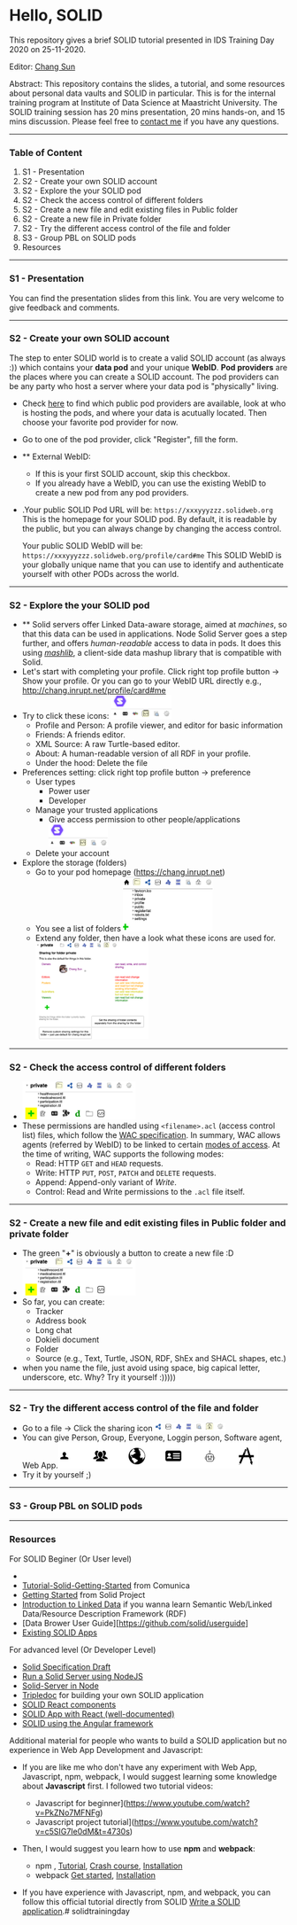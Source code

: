 # Hello, SOLID

This repository gives a brief SOLID tutorial presented in IDS Training Day 2020 on 25-11-2020. 

Editor: [Chang Sun](chang.sun@maastrichtuniversity.nl)

Abstract: This repository contains the slides,  a tutorial, and some resources about personal data vaults and SOLID in particular. This is for the internal training program at Institute of Data Science at Maastricht University. The SOLID training session has 20 mins presentation, 20 mins hands-on, and 15 mins discussion. Please feel free to [contact me](chang.sun@maastrichtuniversity.nl) if you have any questions. 

***
### Table of Content ###
1. S1 - Presentation  
2. S2 - Create your own SOLID account
3. S2 - Explore the your SOLID pod
4. S2 - Check the access control of different folders
5. S2 - Create a new file and edit existing files in Public folder
6. S2 - Create a new file in Private folder
7. S2 - Try the different access control of the file and folder
8. S3 - Group PBL on SOLID pods
9. Resources

***

### S1 - Presentation  ###

You can find the presentation slides from this link. You are very welcome to give feedback and comments. 

***

### S2 - Create your own SOLID account ###

The step to enter SOLID world is to create a valid SOLID account (as always :)) which contains your **data pod** and your unique **WebID**. **Pod providers** are the places where you can create a SOLID account. The pod providers can be any party who host a server where your data pod is "physically" living. 

- Check [here](https://solidproject.org//users/get-a-pod) to find which public pod providers are available, look at who is hosting the pods, and where your data is acutually located. Then choose your favorite pod provider for now. 

- Go to one of the pod provider, click "Register", fill the form. 

- ** External WebID:

  - If this is your first SOLID account, skip this checkbox.
  - If you already have a WebID, you can use the existing WebID to create a new pod from any pod providers. 

- .Your public SOLID Pod URL will be: `https://xxxyyyzzz.solidweb.org` This is the homepage for your SOLID pod. By default, it is readable by the public, but you can always change by changing the access control.

  Your public SOLID WebID will be: `https://xxxyyyzzz.solidweb.org/profile/card#me` This SOLID WebID is your globally unique name that you can use to identify and authenticate yourself with other PODs across the world.

***

### S2 - Explore the your SOLID pod ###

- ** Solid servers offer Linked Data-aware storage, aimed at *machines*, so that this data can be used in applications. Node Solid Server goes a step further, and offers *human-readable* access to data in pods. It does this using [*mashlib*](https://github.com/linkeddata/mashlib), a client-side data mashup library that is compatible with Solid. 
- Let's start with completing your profile. Click right top profile button -> Show your profile. Or you can go to your WebID URL directly e.g., http://chang.inrupt.net/profile/card#me
- Try to click these icons: <img src="Images/img1.png" alt="Screenshot 2020-11-25 at 14.21.53" style="zoom:20%;" />
  - Profile and Person: A profile viewer, and editor for basic information
  - Friends: A friends editor.
  - XML Source: A raw Turtle-based editor.
  - About: A human-readable version of all RDF in your profile.
  - Under the hood: Delete the file
- Preferences setting: click right top profile button -> preference
  - User types
    - Power user
    - Developer
  - Manage your trusted applications
    - Give access permission to other people/applications<img src="Images/img2.png" alt="Screenshot 2020-11-25 at 14.33.40" style="zoom:20%;" />
  - Delete your account
- Explore the storage (folders) 
  - Go to your pod homepage (https://chang.inrupt.net)
  - You see a list of folders <img src="Images/img3.png" alt="Screenshot 2020-11-25 at 14.37.06" style="zoom:20%;" />
  - Extend any folder, then have a look what these icons are used for.<img src="/Images/img4.png" alt="Screenshot 2020-11-25 at 14.37.52" style="zoom:20%;" />

***

### S2 - Check the access control of different folders ###

- <img src="Images/img5.png" alt="Screenshot 2020-11-25 at 14.41.14" style="zoom:20%;" />
- These permissions are handled using `<filename>.acl` (access control list) files, which follow the [WAC specification](http://solid.github.io/web-access-control-spec/). In summary, WAC allows agents (referred by WebID) to be linked to certain [modes of access](http://solid.github.io/web-access-control-spec/#modes-of-access). At the time of writing, WAC supports the following modes:
  - Read: HTTP `GET` and `HEAD` requests.
  - Write: HTTP `PUT`, `POST`, `PATCH` and `DELETE` requests.
  - Append: Append-only variant of *Write*.
  - Control: Read and Write permissions to the `.acl` file itself.

***

### S2 - Create a new file and edit existing files in Public folder and private folder ###

- The green "**+**" is obviously a button to create a new file :D 
- <img src="Images/img5.png" alt="Screenshot 2020-11-25 at 14.41.14" style="zoom:20%;" />
- So far, you can create:
  - Tracker
  - Address book
  - Long chat
  - Dokieli document
  - Folder
  - Source (e.g., Text, Turtle, JSON, RDF, ShEx and SHACL shapes, etc.)
- when you name the file, just avoid using space, big capical letter, underscore, etc. Why? Try it yourself :)))))

***

### S2 - Try the different access control of the file and folder ###

- Go to a file -> Click the sharing icon <img src="Images/img6.png" alt="Screenshot 2020-11-25 at 14.41.14" style="zoom:20%;" />
- You can give Person, Group, Everyone, Loggin person, Software agent, Web App.<img src="Images/img7.png" alt="Screenshot 2020-11-25 at 14.52.00" style="zoom:50%;" />
- Try it by yourself ;)

***

### S3 - Group PBL on SOLID pods ###



***

### Resources ###

For SOLID Beginer (Or User level)

- 
- [Tutorial-Solid-Getting-Started](https://github.com/comunica/Tutorial-Solid-Getting-Started/wiki/Tutorial-walkthrough) from Comunica
- [Getting Started](https://solidproject.org//developers/tutorials/getting-started) from Solid Project
- [Introduction to Linked Data](https://solid.inrupt.com/docs/intro-to-linked-data) if you wanna learn Semantic Web/Linked Data/Resource Description Framework (RDF) 
- [Data Brower User Guide][https://github.com/solid/userguide]
- [Existing SOLID Apps](https://solidproject.org/use-solid/apps)

For advanced level (Or Developer Level)

- [Solid Specification Draft](https://github.com/solid/solid-spec)
- [Run a Solid Server using NodeJS](https://solid.inrupt.com/docs/installing-running-nss)
- [Solid-Server in Node](https://github.com/solid/node-solid-server)
- [Tripledoc](https://vincenttunru.gitlab.io/tripledoc/) for building your own SOLID application
- [SOLID React components](https://solid.github.io/react-components/)
- [SOLID App with React (well-documented)](https://solid.inrupt.com/docs/writing-solid-apps-with-react)
- [SOLID using the Angular framework](https://solid.inrupt.com/docs/writing-solid-apps-with-angular)

Additional material for people who wants to build a SOLID application but no experience in Web App Development and Javascript:

- If you are like me who don't have any experiment with Web App, Javascript, npm, webpack, I would suggest learning some knowledge about **Javascript** first. I followed two tutorial videos:
  - Javascript for beginner](https://www.youtube.com/watch?v=PkZNo7MFNFg)
  - Javascript project tutorial](https://www.youtube.com/watch?v=c5SIG7Ie0dM&t=4730s)

- Then, I would suggest you learn how to use **npm** and **webpack**:
  - npm , [Tutorial](https://github.com/workshopper/how-to-npm), [Crash course](https://www.youtube.com/watch?v=jHDhaSSKmB0), [Installation](https://www.npmjs.com/get-npm)
  - webpack [Get started](https://webpack.js.org/guides/getting-started/), [Installation](https://webpack.js.org/guides/installation/)
- If you have experience with Javascript, npm, and webpack, you can follow this official tutorial directly from SOLID [Write a SOLID application](https://solidproject.org/for-developers/apps/first-app).# solidtrainingday
